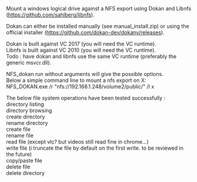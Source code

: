 Mount a windows logical drive against a NFS export using Dokan and Libnfs (https://github.com/sahlberg/libnfs).<br/>

Dokan can either be installed manually (see manual_install.zip) or using the official installer (https://github.com/dokan-dev/dokany/releases).<br/>

Dokan is built against VC 2017 (you will need the VC runtime).<br/>
Libnfs is built against VC 2010 (you will need the VC runtime).<br/>
Todo : have dokan and libnfs use the same VC runtime (preferably the generic msvcr.dll).<br/>

NFS_dokan run without arguments will give the possible options.<br/>
Below a simple command line to mount a nfs export on X:<br/>
NFS_DOKAN.exe /r "nfs://192.168.1.248/volume2/public/" /l x<br/>

The below file system operations have been tested successfully :<br/>
directory listing <br/>
directory browsing <br/>
create directory <br/>
rename directory <br/>
create file <br/>
rename file <br/>
read file (except vlc? but videos still read fine in chrome...)<br/>
write file (i truncate the file by default on the first write. to be reviewed in the future) <br/>
copy/paste file<br/>
delete file<br/>
delete directory<br/>

